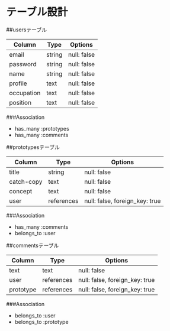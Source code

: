 # テーブル設計

##usersテーブル

| Column     | Type   | Options     |
| ---------- | ------ | ----------- |
| email      | string | null: false |
| password   | string | null: false |
| name       | string | null: false |
| profile    | text   | null: false |
| occupation | text   | null: false |
| position   | text   | null: false |

###Association

- has_many :prototypes
- has_many :comments

##prototypesテーブル

| Column     | Type       | Options
| ---------- | ---------- | --------
| title      | string     | null: false                    |
| catch-copy | text       | null: false                    |
| concept    | text       | null: false                    |
| user       | references | null: false, foreign_key: true |

###Association

- has_many :comments
- belongs_to :user


##commentsテーブル

| Column    | Type       | Options
| --------- | ---------- | ------------------------------ |
| text      | text       | null: false                    |
| user      | references | null: false, foreign_key: true |
| prototype | references | null: false, foreign_key: true |

###Association

- belongs_to :user
- belongs_to :prototype
